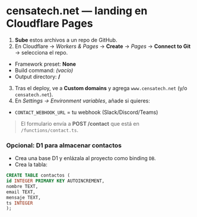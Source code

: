 # censatech.net — landing en Cloudflare Pages


1) **Sube** estos archivos a un repo de GitHub.
2) En Cloudflare → *Workers & Pages* → **Create** → *Pages* → **Connect to Git** → selecciona el repo.
- Framework preset: **None**
- Build command: *(vacío)*
- Output directory: **/**
3) Tras el deploy, ve a **Custom domains** y agrega `www.censatech.net` (y/o `censatech.net`).
4) En *Settings → Environment variables*, añade si quieres:
- `CONTACT_WEBHOOK_URL` = tu webhook (Slack/Discord/Teams)


> El formulario envía a **POST /contact** que está en `/functions/contact.ts`.


### Opcional: D1 para almacenar contactos
- Crea una base D1 y enlázala al proyecto como binding `DB`.
- Crea la tabla:
```sql
CREATE TABLE contactos (
id INTEGER PRIMARY KEY AUTOINCREMENT,
nombre TEXT,
email TEXT,
mensaje TEXT,
ts INTEGER
);
